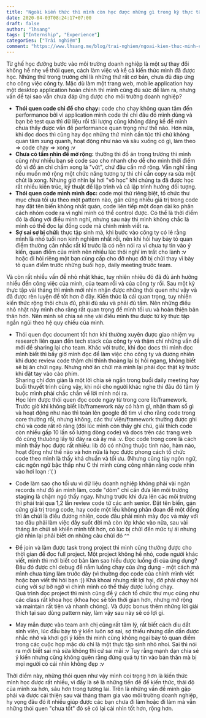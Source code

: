 ```yaml
---
title: "Ngoài kiến thức thì mình còn học được những gì trong kỳ thực tập?"
date: 2020-04-03T08:24:17+07:00
draft: false
author: "lhsang"
tags: ["Internship", "Experience"]
categories: ["Trải nghiệm"]
comment: "https://www.lhsang.me/blog/trai-nghiem/ngoai-kien-thuc-minh-con-hoc-duoc-gi-khi-thuc-tap"
---
```


Từ ghế học đường bước vào môi trường doanh nghiệp là một sự thay đổi không hề nhẹ về thói quen, cách làm việc và kể cả kiến thức mình đã được học. Những thứ trong trường chỉ là những thứ rất cơ bản, chưa đủ đáp ứng cho công việc công ty. Mặc dù làm một trang web, mobile application hay một desktop application hoàn chỉnh thì mình cũng đủ sức để làm ra, nhưng vấn đề tại sao vẫn chưa đáp ứng được cho môi trường doanh nghiệp?
- __Thói quen code chỉ để cho chạy:__ code cho chạy không quan tâm đến performance bởi vì application mình code thì chỉ đâu đó mình dùng và bạn bè test qua thì dữ liệu rồi tải lượng cũng không đáng kể để mình chưa thấy được vấn đề performance quan trọng như thế nào. Hơn nữa, khi đọc docs thì cũng hay đọc những thứ mình cần tức thì chứ không quan tâm xung quanh, hoạt động như nào và sâu xuống có gì, làm theo => code chạy => xong :v
- __Chưa có tầm nhìn để mở rộng:__ thường thì đồ án trong trường thì mình cũng như nhiều bạn sẽ code sao cho nhanh cho dễ cho mình thời điểm đó vì đồ án chỉ chấm xong là "vứt", chứ đâu cần mở rộng. Vẫn nghĩ rằng nếu muốn mở rộng một chức năng tương tự thì chỉ cần copy ra sửa một chút là xong. Nhưng giờ nhìn lại hơi "vô học" khi chúng ta đã được học rất nhiều kiến trúc, kỹ thuật để lập trình và cả lập trình hướng đối tượng.
- __Thói quen code mình mình đọc:__ code mọi thứ riêng biệt, tổ chức thư mục chưa tối ưu theo một pattern nào, gán cứng nhiều giá trị trong code hay đặt tên biến không nhất quán, code liên tiếp một đoạn dài ko phân cách nhóm code ra vì nghĩ mình có thể control được. Có thể là thời điểm đó là đúng với điều mình nghĩ, nhưng sau này thì mình không chắc là mình có thể đọc lại đống code mà chính mình viết ra.
- __Sợ sai sợ bị chửi:__ thực tập sinh mà, khi bước vào công ty có lẻ rằng mình là nhỏ tuổi non kinh nghiệm nhất rồi, nên khi hỏi hay bày tỏ quan điểm thường cân nhắc rất kĩ trước là có nên nói ra vì chưa tự tin vào ý kiến, quan điểm của mình nên nhiều lúc thôi nghĩ im trất cho lành :v hoặc đi hỏi riêng một bạn cùng cấp cho đỡ nhục đỡ bị chửi thay vì bày tỏ quan điểm trước những buổi họp, daily meeting trước team.

Và còn rất nhiều vấn đề nhỏ nhặt khác, tuy nhiên nhiêu đó đã đủ ảnh hưởng nhiều đến công việc của mình, của team rồi và của công ty rồi. 
Sau một kỳ thực tập vài tháng thì mình mới nhìn nhận được những thói quen như vậy và đã được rèn luyện để tốt hơn ở đây. Kiến thức là cái quan trọng, tuy nhiên kiến thức rộng thôi chưa đủ, phải đủ sâu và phải đủ tầm. Nên những điều nhỏ nhặt này mình cho rằng rất quan trọng để mình tối ưu và hoàn thiện bản thân hơn. Nên mình sẽ chia sẻ nhẹ vài điều mình thu được từ kỳ thực tập ngắn ngủi theo hệ quy chiếu của mình.

- Thói quen đọc document tốt hơn khi thường xuyên được giao nhiệm vụ research liên quan đến tech stack của công ty và thậm chí những vấn đề mới để sharing lại cho team. Khác với trước, khi đọc docs thì mình đọc mình biết thì bấy giờ mình đọc để làm việc cho công ty và đương nhiên khi được review code thậm chí thỉnh thoảng lại bị hỏi ngang, không biết sẽ bị ăn chửi ngay. Nhưng nhờ ăn chửi mà mình lại phải đọc thật kỹ trước khi đặt tay vào cào phím.<br>
Sharing chỉ đơn giản là một lời chia sẻ ngắn trong buổi daily meeting hay buổi thuyết trình cũng vậy, khi nói cho người khác nghe thì đâu đó tâm lý buộc mình phải chắc chắn về lời mình nói ra.<br>
Học lém được thói quen đọc code ngay từ trong core lib/framework. Trước giờ khi không biết lib/framework này có hàm gì, nhận tham số gì và hoạt động như nào thì toàn lên google để tìm vì cho rằng code trong core thường rối, nhưng không, các thư viện/framework thường được ghi chú và code rất rõ ràng (đôi lúc mình còn thấy ghi chú, giải thích code còn nhiều gấp 10 lần số lượng dòng code) và docs trên các trang web đó cũng thưuòng lấy từ đây ra cả ấy mà :v. Đọc code trong core là cách mình thấy học được rất nhiều: lib đó có những thuộc tính nào, hàm nào, hoạt động như thế nào và hơn nữa là học được phong cách tổ chức code theo mình là thấy khá chuẩn và tối ưu. (Nhưng cũng tùy ngôn ngữ, các ngôn ngữ bậc thấp như C thì mình cùng công nhận rằng code nhìn vào hơi loạn :'( )

- Code làm sao cho tối ưu vì dữ liệu doanh nghiệp không phải vài ngàn records như đồ án mình làm, code "dỏm" chỉ cần đưa lên môi trường staging là chậm ngó thấy ngay. Nhưng trước khi đưa lên các môi trường thì phải trải qua 1,2 lần review code từ các anh senior. Đặt tên biến, gán cứng giá trị trong code, hay code một lều không phân đoạn để một đống thì ăn chửi là điều đương nhiên, code đâu phải mình mày đọc và mày với tao đâu phải làm việc đây suốt đời mà còn lớp khác vào nữa, sau vài tháng ăn chửi sẽ khiến mình tốt hơn, có lúc bị chửi đến mức tự ái nhưng giờ nhìn lại phải biết ơn những câu chửi đó ^^

- Để join và làm được task trong project thì mình cũng thường được cho thời gian để đọc full project. Một project không hề nhỏ, code người khác viết, mình thì mới biết cơ bản làm sao hiểu được luồng đi của ứng dụng? Đâu đó được chỉ debug để nắm luồng chạy của ứng dụng - một cách mà mình chưa từng làm trước đây (vì thường đọc code của chính mình viết hoặc bạn viết thì hỏi bạn :)) Khá khoai nhưng rất lợi hại, đỡ phải chạy hỏi cùng với sự bỡ ngỡ vì chính mình có thể thấy được luồng chạy. <br>
Quá trình đọc project thì mình cũng để ý cách tổ chức thư mục cũng như các class rất khoa học (khoa học sẽ tốn thời gian hơn, nhưng mở rộng và maintain rất tiện và nhanh chóng). Và được bonus thêm những lời giải thích tại sao dùng pattern này, làm vậy sau này sẽ có lợi gì.

- May mắn được vào team anh chị cũng rất tâm lý, rất biết cách dìu dắt sinh viên, lúc đầu bày tỏ ý kiến luôn sợ sai, sợ thiếu nhưng dần dần được nhắc nhở và khơi gợi ý kiến thì mình cũng không ngại bày tỏ quan điểm trong các cuộc họp mặc dù chỉ là một thực tập sinh nhỏ nhoi. Sai thì nói ra mới biết sai mà sửa không thì cứ sai mãi :v Tuy rằng mạnh dạn chia sẻ ý kiến nhưng cũng không quên rằng đừng quá tự tin vào bản thân mà bị mọi người có cái nhìn không đẹp :v

Thời điểm này, những thói quen như vậy mình coi trọng hơn là kiến thức mình học được rất nhiều, vì đấy là sẽ là những tiền đề để kiến thức, thái độ của mình xa hơn, sâu hơn trong tương lai. Trên là những vấn đề mình gặp phải và được cải thiện sau vài tháng tham gia vào môi trường doanh nghiệp, hy vọng đâu đó ít nhiều giúp được các bạn chưa đi làm hoặc đi làm mà vẫn những thói quen "chưa tốt" đó sẽ có lại cái nhìn tốt hơn, rộng hơn.
